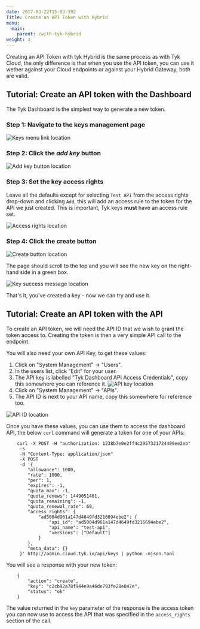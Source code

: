 ```yaml
---
date: 2017-03-22T15:03:39Z
Title: Create an API Token with Hybrid
menu:
  main:
    parent: /with-tyk-hybrid
weight: 3
---
```


Creating an API Token with tyk Hybrid is the same process as with Tyk Cloud, the only difference is that when you use the API token, you can use it wether against your Cloud endpoints or against your Hybrid Gateway, both are valid.

## <a name="with-dashboard"></a>Tutorial: Create an API token with the Dashboard

The Tyk Dashboard is the simplest way to generate a new token.

### Step 1: Navigate to the keys management page

![Keys menu link location][1]

### Step 2: Click the *add key* button

![Add key button location][2]

### Step 3: Set the key access rights

Leave all the defaults except for selecting `Test API` from the access rights drop-down and clicking `Add`, this will add an access rule to the token for the API we just created. This is important, Tyk keys **must** have an access rule set.

![Access rights location][3]

### Step 4: Click the create button

![Create button location][4]

The page should scroll to the top and you will see the new key on the right-hand side in a green box.

![Key success message location][5]

That's it, you've created a key - now we can try and use it.

##  <a name="with-api"></a>Tutorial: Create an API token with the API

 To create an API token, we will need the API ID that we wish to grant the token access to. Creating the token is then a very simple API call to the endpoint.

You will also need your own API Key, to get these values:

1.  Click on "System Management" -> "Users".
2.  In the users list, click "Edit" for your user.
3.  The API key is labelled "Tyk Dashboard API Access Credentials", copy this somewhere you can reference it. ![API key location][6]
4.  Click on "System Management" -> "APIs".
5.  The API ID is next to your API name, copy this somewhere for reference too. 

![API ID location][7]

Once you have these values, you can use them to access the dashboard API, the below `curl` command will generate a token for one of your APIs:
```
    curl -X POST -H "authorization: 1238b7e0e2ff4c2957321724409ee2eb" 
     -s 
     -H "Content-Type: application/json" 
     -X POST 
     -d '{
        "allowance": 1000,
        "rate": 1000,
        "per": 1,
        "expires": -1,
        "quota_max": -1,
        "quota_renews": 1449051461,
        "quota_remaining": -1,
        "quota_renewal_rate": 60,
        "access_rights": {
            "ad5004d961a147d4649fd3216694ebe2": {
                "api_id": "ad5004d961a147d4649fd3216694ebe2",
                "api_name": "test-api",
                "versions": ["Default"]
            }
        },
        "meta_data": {}
     }' http://admin.cloud.tyk.io/api/keys | python -mjson.tool
```

You will see a response with your new token:
```
    {
        "action": "create",
        "key": "c2cb92a78f944e9a46de793fe28e847e",
        "status": "ok"
    }
```

The value returned in the `key` parameter of the response is the access token you can now use to access the API that was specified in the `access_rights` section of the call.

[1]: /img/dashboard/system-management/NavKeys.png
[2]: /img/dashboard/system-management/addKeyButton.png
[3]: /img/dashboard/system-management/accessRights.png
[4]: /img/dashboard/system-management/createKeyButton.png
[5]: /img/dashboard/system-management/keyAdded.png
[6]: /img/dashboard/system-management/APIKey.png
[7]: /img/dashboard/system-management/APIId.png
